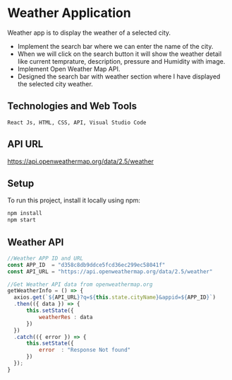 # Weather Application
   Weather app is to display the weather of a selected city.
   <ul>
  <li>Implement the search bar where we can enter the name of the city.</li>
  <li>When we will click on the search button it will show the weather detail like current temprature, description, pressure and Humidity with image.</li>
  <li>Implement Open Weather Map API.</li>
  <li>Designed the search bar with weather section where I have displayed the selected city weather.</li>
  </ul>
  
## Technologies and Web Tools
    React Js, HTML, CSS, API, Visual Studio Code

## API URL
https://api.openweathermap.org/data/2.5/weather

## Setup
To run this project, install it locally using npm:
```jsx
npm install 
npm start
```

## Weather API
```jsx
//Weather APP ID and URL
const APP_ID  = "d358c8db9ddce5fcd36ec299ec58041f"
const API_URL = "https://api.openweathermap.org/data/2.5/weather"

//Get Weather API data from openweathermap.org
getWeatherInfo = () => {
  axios.get(`${API_URL}?q=${this.state.cityName}&appid=${APP_ID}`)
  .then(({ data }) => {
      this.setState({
          weatherRes : data
      })
  })
  .catch(({ error }) => {
      this.setState({
          error  : "Response Not found"
      })
  });
}
```
